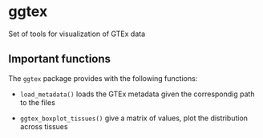 # ggtex

Set of tools for visualization of GTEx data

## Important functions

The `ggtex` package provides with the following functions:

* `load_metadata()` loads the GTEx metadata given the correspondig path to the files

* `ggtex_boxplot_tissues()` give a matrix of values, plot the distribution across tissues